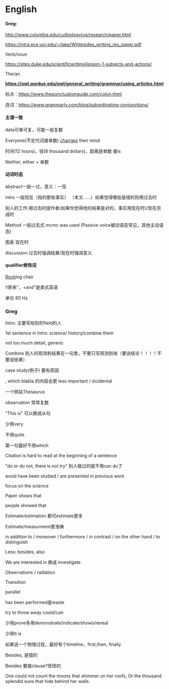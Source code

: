 # **English**

#### Greg:

http://www.columbia.edu/cu/biology/ug/research/paper.html

https://intra.ece.ucr.edu/~rlake/Whitesides_writing_res_paper.pdf

Verb/noun

https://sites.duke.edu/scientificwriting/lesson-1-subjects-and-actions/

The/an

**https://owl.purdue.edu/owl/general_writing/grammar/using_articles.html**



标点：https://www.thepunctuationguide.com/colon.html

连词：https://www.grammarly.com/blog/subordinating-conjunctions/



#### 主谓一致

data可单可复，可能一般复数

Everyone(不定代词接单数) <u>changes</u> their mind

时间(12 hours)，钱(8 thousand dollars)，距离是单数 接is

Neither, either + 单数



#### 动词时态

abstract一般一过，意义：一现

intro 一般现在（指的那些事实） （本文……）如果觉得哪些是错的则用过去时

别人的工作:用过去时提作者(如果你觉得他的结果是对的，事实用现在时)/现在完成时

Method 一般过去式 mcmc was used (Passive voice被动语态常见，其他主动语态)

图表 现在时

discussion 过去时强调结果/现在时强调意义





#### qualifier修饰词

<u>Rock</u>ing chair



!!原来"，+and"是美式英语

单位 60 Hz







### Greg

Intro: 主要写给别的field的人

1st sentence in Intro: science/ history/combine them

not too much detail, generic

Combine 别人的观测和结果在一句里，不要只写观测到啥（要说结论！！！！不要说结果）

case study(例子) 要有原因

, which blabla 的内容会更 less important / incidental





一个网站Thesaurus

observation 常常复数



"This is" 可以换成从句

少用very

不用quite



第一句最好不用which

Citation is hard to read at the beginning of a sentence

"do or do not, there is not try" 别人做过的就不用can do了

avoid have been studied / are presented in previous work

focus on the science



Paper shows that

people showed that



Estimate/estimation 都可estimate更多

Estimate/measurment更准确



in addition to / moreover / furthermore / in contrast / on the other hand / to distinguish

Less: besides, also



We are interested in 换成 investigate

Observations / radiation

Transition

parallel



has been performed是waste

try to throw away could/can

少用prove多用demonstrate/indicate/shows/reveal

少用It is

如果说一个物理过程，最好有个timeline，first,then, finally



Besides, 是错的

Besides 要接clause?怪怪的



One could not count the moons that shimmer on her roofs, Or the thousand splendid suns that hide behind her walls.